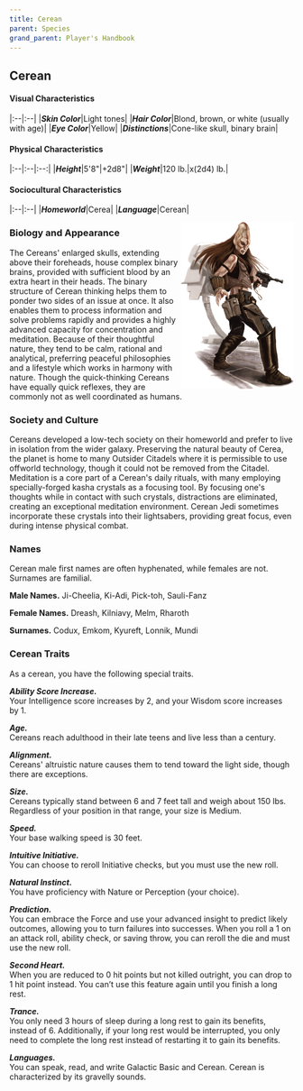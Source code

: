 ```yaml
---
title: Cerean
parent: Species
grand_parent: Player's Handbook
---
```


## Cerean

#### Visual Characteristics

|:--|:--|
|***Skin Color***|Light tones|
|***Hair Color***|Blond, brown, or white (usually with age)|
|***Eye Color***|Yellow|
|***Distinctions***|Cone-like skull, binary brain|

#### Physical Characteristics

|:--|:--|:--:|
|***Height***|5'8"|+2d8"|
|***Weight***|120 lb.|x(2d4) lb.|

#### Sociocultural Characteristics

|:--|:--|
|***Homeworld***|Cerea|
|***Language***|Cerean|

<img src='../../../zzImages/Species/Cerean.png' style='float:right; float:top; width:200px;'>

### Biology and Appearance
The Cereans' enlarged skulls, extending above their foreheads, house complex binary brains, provided with sufficient blood by an extra heart in their heads. The binary structure of Cerean thinking helps them to ponder two sides of an issue at once. It also enables them to process information and solve problems rapidly and provides a highly advanced capacity for concentration and meditation. Because of their thoughtful nature, they tend to be calm, rational and analytical, preferring peaceful philosophies and a lifestyle which works in harmony with nature. Though the quick-thinking Cereans have equally quick reflexes, they are commonly not as well coordinated as humans. 

### Society and Culture
Cereans developed a low-tech society on their homeworld and prefer to live in isolation from the wider galaxy. Preserving the natural beauty of Cerea, the planet is home to many Outsider Citadels where it is permissible to use offworld technology, though it could not be removed from the Citadel. Meditation is a core part of a Cerean's daily rituals, with many employing specially-forged kasha crystals as a focusing tool. By focusing one's thoughts while in contact with such crystals, distractions are eliminated, creating an exceptional meditation environment. Cerean Jedi sometimes incorporate these crystals into their lightsabers, providing great focus, even during intense physical combat.

### Names
Cerean male first names are often hyphenated, while females are not. Surnames are familial.

**Male Names.** Ji-Cheelia, Ki-Adi, Pick-toh, Sauli-Fanz

**Female Names.** Dreash, Kilniavy, Melm, Rharoth

**Surnames.** Codux, Emkom, Kyureft, Lonnik, Mundi

### Cerean Traits
As a cerean, you have the following special traits.

***Ability Score Increase.*** <br> Your Intelligence score increases by 2, and your Wisdom score increases by 1.

***Age.*** <br> Cereans reach adulthood in their late teens and live less than a century.

***Alignment.*** <br> Cereans' altruistic nature causes them to tend toward the light side, though there are exceptions.

***Size.*** <br> Cereans typically stand between 6 and 7 feet tall and weigh about 150 lbs. Regardless of your position in that range, your size is Medium.

***Speed.*** <br> Your base walking speed is 30 feet.

***Intuitive Initiative.*** <br> You can choose to reroll Initiative checks, but you must use the new roll.

***Natural Instinct.*** <br> You have proficiency with Nature or Perception (your choice).

***Prediction.*** <br> You can embrace the Force and use your advanced insight to predict likely outcomes, allowing you to turn failures into successes. When you roll a 1 on an attack roll, ability check, or saving throw, you can reroll the die and must use the new roll.

***Second Heart.*** <br> When you are reduced to 0 hit points but not killed outright, you can drop to 1 hit point instead. You can’t use this feature again until you finish a long rest.

***Trance.*** <br> You only need 3 hours of sleep during a long rest to gain its benefits, instead of 6. Additionally, if your long rest would be interrupted, you only need to complete the long rest instead of restarting it to gain its benefits.

***Languages.*** <br> You can speak, read, and write Galactic Basic and Cerean. Cerean is characterized by its gravelly sounds.
